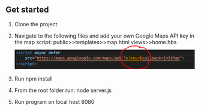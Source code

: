 ## Get started
1. Clone the project 
2. Navigate to the following files and add your own Google Maps API key in the map script:
    public>>templates>>map.html
    views>>home.hbs
![Insert gKey](gKey.PNG)

3. Run npm install
4. From the root folder run:
node server.js
5. Run program on local host 8080
